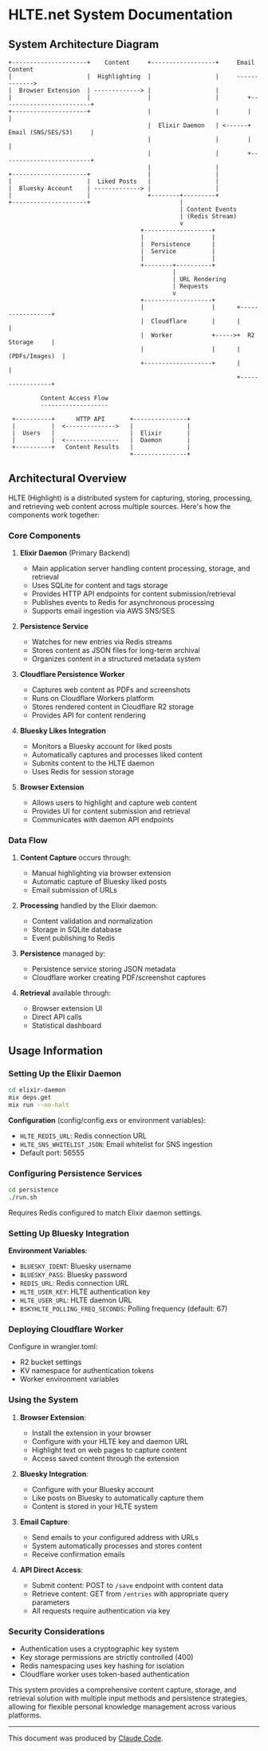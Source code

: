 # HLTE.net System Documentation

## System Architecture Diagram

```
+---------------------+    Content     +------------------+     Email Content
|                     |  Highlighting  |                  |     ------------->
|  Browser Extension  | -------------> |                  |
|                     |                |                  |        +-------------------------+
+---------------------+                |                  |        |                         |
                                       |  Elixir Daemon   | <------+  Email (SNS/SES/S3)     |
                                       |                  |        |                         |
                                       |                  |        +-------------------------+
                                       |                  |
+---------------------+                |                  |
|                     |  Liked Posts   |                  |
|  Bluesky Account    | -------------> |                  |
|                     |                +--------+---------+
+---------------------+                         |
                                                | Content Events
                                                | (Redis Stream)
                                                v
                                     +-------------------+
                                     |                   |
                                     |  Persistence      |
                                     |  Service          |
                                     |                   |
                                     +--------+----------+
                                              |
                                              | URL Rendering
                                              | Requests
                                              v
                                     +-------------------+
                                     |                   |      +-----------------+
                                     |  Cloudflare       |      |                 |
                                     |  Worker           +----->+  R2 Storage     |
                                     |                   |      |  (PDFs/Images)  |
                                     +-------------------+      |                 |
                                                                +-----------------+

         Content Access Flow
         -------------------

 +----------+      HTTP API       +---------------+
 |          |  <-------------->   |               |
 |  Users   |                     |  Elixir       |
 |          |  <---------------   |  Daemon       |
 +----------+   Content Results   |               |
                                  +---------------+
```

## Architectural Overview

HLTE (Highlight) is a distributed system for capturing, storing, processing, and retrieving web content across multiple sources. Here's how the components work together:

### Core Components

1. **Elixir Daemon** (Primary Backend)
   - Main application server handling content processing, storage, and retrieval
   - Uses SQLite for content and tags storage
   - Provides HTTP API endpoints for content submission/retrieval
   - Publishes events to Redis for asynchronous processing
   - Supports email ingestion via AWS SNS/SES

2. **Persistence Service**
   - Watches for new entries via Redis streams
   - Stores content as JSON files for long-term archival
   - Organizes content in a structured metadata system

3. **Cloudflare Persistence Worker**
   - Captures web content as PDFs and screenshots
   - Runs on Cloudflare Workers platform
   - Stores rendered content in Cloudflare R2 storage
   - Provides API for content rendering

4. **Bluesky Likes Integration**
   - Monitors a Bluesky account for liked posts
   - Automatically captures and processes liked content
   - Submits content to the HLTE daemon
   - Uses Redis for session storage

5. **Browser Extension**
   - Allows users to highlight and capture web content
   - Provides UI for content submission and retrieval
   - Communicates with daemon API endpoints

### Data Flow

1. **Content Capture** occurs through:
   - Manual highlighting via browser extension
   - Automatic capture of Bluesky liked posts
   - Email submission of URLs

2. **Processing** handled by the Elixir daemon:
   - Content validation and normalization
   - Storage in SQLite database
   - Event publishing to Redis

3. **Persistence** managed by:
   - Persistence service storing JSON metadata
   - Cloudflare worker creating PDF/screenshot captures

4. **Retrieval** available through:
   - Browser extension UI
   - Direct API calls
   - Statistical dashboard

## Usage Information

### Setting Up the Elixir Daemon

```bash
cd elixir-daemon
mix deps.get
mix run --no-halt
```

**Configuration** (config/config.exs or environment variables):
- `HLTE_REDIS_URL`: Redis connection URL
- `HLTE_SNS_WHITELIST_JSON`: Email whitelist for SNS ingestion
- Default port: 56555

### Configuring Persistence Services

```bash
cd persistence
./run.sh
```

Requires Redis configured to match Elixir daemon settings.

### Setting Up Bluesky Integration

**Environment Variables**:
- `BLUESKY_IDENT`: Bluesky username
- `BLUESKY_PASS`: Bluesky password
- `REDIS_URL`: Redis connection URL
- `HLTE_USER_KEY`: HLTE authentication key
- `HLTE_USER_URL`: HLTE daemon URL
- `BSKYHLTE_POLLING_FREQ_SECONDS`: Polling frequency (default: 67)

### Deploying Cloudflare Worker

Configure in wrangler.toml:
- R2 bucket settings
- KV namespace for authentication tokens
- Worker environment variables

### Using the System

1. **Browser Extension**:
   - Install the extension in your browser
   - Configure with your HLTE key and daemon URL
   - Highlight text on web pages to capture content
   - Access saved content through the extension

2. **Bluesky Integration**:
   - Configure with your Bluesky account
   - Like posts on Bluesky to automatically capture them
   - Content is stored in your HLTE system

3. **Email Capture**:
   - Send emails to your configured address with URLs
   - System automatically processes and stores content
   - Receive confirmation emails

4. **API Direct Access**:
   - Submit content: POST to `/save` endpoint with content data
   - Retrieve content: GET from `/entries` with appropriate query parameters
   - All requests require authentication via key

### Security Considerations

- Authentication uses a cryptographic key system
- Key storage permissions are strictly controlled (400)
- Redis namespacing uses key hashing for isolation
- Cloudflare worker uses token-based authentication

This system provides a comprehensive content capture, storage, and retrieval solution with multiple input methods and persistence strategies, allowing for flexible personal knowledge management across various platforms.

---

This document was produced by [Claude Code](https://docs.anthropic.com/en/docs/agents-and-tools/claude-code/overview).
